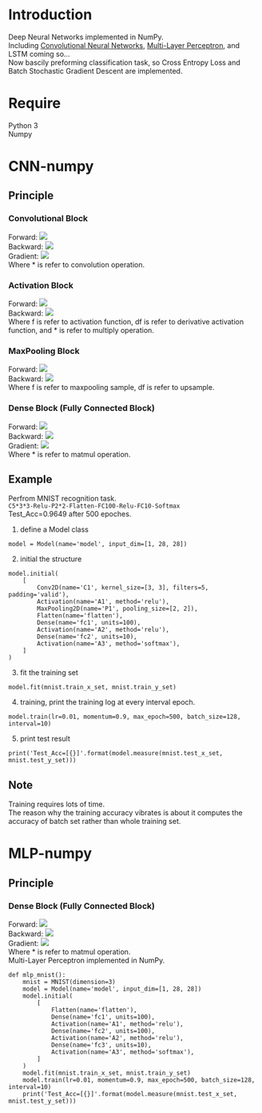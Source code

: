 # Introduction
Deep Neural Networks implemented in NumPy.  
Including [Convolutional Neural Networks](#CNN-numpy), [Multi-Layer Perceptron](#MLP-numpy), and LSTM coming so...  
Now bascily preforming classification task, so Cross Entropy Loss and Batch Stochastic Gradient Descent are implemented.
# Require  
Python 3  
Numpy  

# CNN-numpy
## Principle
### Convolutional Block
Forward:  ![](http://latex.codecogs.com/svg.latex?z^l=z^{l-1}*w^l+b^l)  
Backward: ![](http://latex.codecogs.com/svg.latex?e^{l-1}=e^l*rot180(w^l))  
Gradient: ![](http://latex.codecogs.com/svg.latex?dw^l=z^{l-1}*e^l,db^l=sum(e^l))  
Where * is refer to convolution operation.  
### Activation Block
Forward: ![](http://latex.codecogs.com/svg.latex?z^l=f(z^{l-1}))  
Backward: ![](http://latex.codecogs.com/svg.latex?e^{l-1}=df(z^{l-1})*e^l)  
Where f is refer to activation function, df is refer to derivative activation function, and * is refer to multiply operation. 
### MaxPooling Block
Forward: ![](http://latex.codecogs.com/svg.latex?z^l=f(z^{l-1}))  
Backward: ![](http://latex.codecogs.com/svg.latex?e^{l-1}=df(e^l))  
Where f is refer to maxpooling sample, df is refer to upsample.
### Dense Block (Fully Connected Block)
Forward:  ![](http://latex.codecogs.com/svg.latex?z^l=z^{l-1}*w^l+b^l)  
Backward: ![](http://latex.codecogs.com/svg.latex?e^{l-1}=(w^l)^T*e^l)  
Gradient: ![](http://latex.codecogs.com/svg.latex?dw^l=e^l*z^{l-1},db^l=e^l)  
Where * is refer to matmul operation.  
## Example
Perfrom MNIST recognition task.  
``
C5*3*3-Relu-P2*2-Flatten-FC100-Relu-FC10-Softmax
``  
Test_Acc=0.9649 after 500 epoches.  
1. define a Model class  
``` 
model = Model(name='model', input_dim=[1, 28, 28])  
```
2. initial the structure  
```
model.initial(
    [
        Conv2D(name='C1', kernel_size=[3, 3], filters=5, padding='valid'),
        Activation(name='A1', method='relu'),
        MaxPooling2D(name='P1', pooling_size=[2, 2]),
        Flatten(name='flatten'),
        Dense(name='fc1', units=100),
        Activation(name='A2', method='relu'),
        Dense(name='fc2', units=10),
        Activation(name='A3', method='softmax'),
    ]
)  
```
3. fit the training set  
```
model.fit(mnist.train_x_set, mnist.train_y_set)
```
4. training, print the training log at every interval epoch.    
```
model.train(lr=0.01, momentum=0.9, max_epoch=500, batch_size=128, interval=10)  
```  
5. print test result  
```
print('Test_Acc=[{}]'.format(model.measure(mnist.test_x_set, mnist.test_y_set)))  
```

## Note
Training requires lots of time.  
The reason why the training accuracy vibrates is about it computes the accuracy of batch set rather than whole training set.    

# MLP-numpy  
## Principle
### Dense Block (Fully Connected Block)
Forward:  ![](http://latex.codecogs.com/svg.latex?z^l=z^{l-1}*w^l+b^l)  
Backward: ![](http://latex.codecogs.com/svg.latex?e^{l-1}=(w^l)^T*e^l)  
Gradient: ![](http://latex.codecogs.com/svg.latex?dw^l=e^l*z^{l-1},db^l=e^l)  
Where * is refer to matmul operation.  
Multi-Layer Perceptron implemented in NumPy.   
```
def mlp_mnist():
    mnist = MNIST(dimension=3)
    model = Model(name='model', input_dim=[1, 28, 28])
    model.initial(
        [
            Flatten(name='flatten'),
            Dense(name='fc1', units=100),
            Activation(name='A1', method='relu'),
            Dense(name='fc2', units=100),
            Activation(name='A2', method='relu'),
            Dense(name='fc3', units=10),
            Activation(name='A3', method='softmax'),
        ]
    )
    model.fit(mnist.train_x_set, mnist.train_y_set)
    model.train(lr=0.01, momentum=0.9, max_epoch=500, batch_size=128, interval=10)
    print('Test_Acc=[{}]'.format(model.measure(mnist.test_x_set, mnist.test_y_set)))
  ```  
  
